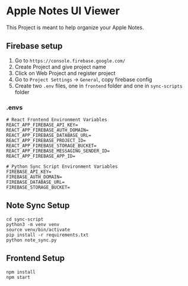 # Apple Notes UI Viewer

This Project is meant to help organize your Apple Notes.

## Firebase setup
1. Go to `https://console.firebase.google.com/`
2. Create Project and give project name
3. Click on Web Project and register project
4. Go to `Project Settings` -> `General`, copy firebase config
5. Create two `.env` files, one in `frontend` folder and one in `sync-scripts` folder

### .envs
```
# React Frontend Environment Variables
REACT_APP_FIREBASE_API_KEY=
REACT_APP_FIREBASE_AUTH_DOMAIN=
REACT_APP_FIREBASE_DATABASE_URL=
REACT_APP_FIREBASE_PROJECT_ID=
REACT_APP_FIREBASE_STORAGE_BUCKET=
REACT_APP_FIREBASE_MESSAGING_SENDER_ID=
REACT_APP_FIREBASE_APP_ID=
```

```
# Python Sync Script Environment Variables
FIREBASE_API_KEY=
FIREBASE_AUTH_DOMAIN=
FIREBASE_DATABASE_URL=
FIREBASE_STORAGE_BUCKET=
```

## Note Sync Setup
```
cd sync-script
python3 -m venv venv
source venv/bin/activate
pip install -r requirements.txt
python note_sync.py
```

## Frontend Setup
```
npm install
npm start
```